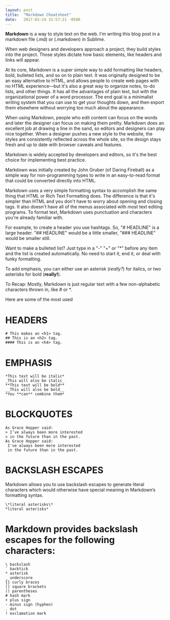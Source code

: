 ```yaml
---
layout: post
title:  "Markdown Cheatsheet"
date:   2017-03-24 15:57:21 -0500
---
```


**Markdown** is a way to style text on the web. I'm writing this blog post in a markdown file (.md) or (.markdown) in Sublime. 

When web designers and developers approach a project, they build styles into the project. Those styles dictate how basic elements, like headers and links will appear.

At its core, Markdown is a super simple way to add formatting like headers, bold, bulleted lists, and so on to plain text. It was originally designed to be an easy alternative to HTML, and allows people to create web pages with no HTML experience—but it's also a great way to organize notes, to-do lists, and other things. It has all the advantages of plain text, but with the organizational power of a word processor. The end goal is a minimalist writing system that you can use to get your thoughts down, and then export them elsewhere without worrying too much about the appearance.

When using Markdown, people who edit content can focus on the words and later the designer can focus on making them pretty. Markdown does an excellent job at drawing a line in the sand, so editors and designers can play nice together. When a designer pushes a new style to the website, the styles are consistently reflected across the whole site, so the design stays fresh and up to date with browser caveats and features.

Markdown is widely accepted by developers and editors, so it's the best choice for implementing best practice.

Markdown was initially created by John Gruber (of Daring Fireball) as a simple way for non-programming types to write in an easy-to-read format that could be converted directly into HTML.

Markdown uses a very simple formatting syntax to accomplish the same thing that HTML or Rich Text Formatting does. The difference is that it's simpler than HTML and you don't have to worry about opening and closing tags. It also doesn't have all of the menus associated with most text editing programs. To format text, Markdown uses punctuation and characters you're already familiar with.

For example, to create a header you use hashtags. So, "# HEADLINE" is a large header. "## HEADLINE" would be a little smaller, "### HEADLINE" would be smaller still.

Want to make a bulleted list? Just type in a "-" "+" or "*" before any item and the list is created automatically. No need to start it, end it, or deal with funky formatting.

To add emphasis, you can either use an asterisk (*really?*) for italics, or two asterisks for bold (**really!**).

To Recap:  Mostly, Markdown is just regular text with a few non-alphabetic characters thrown in, like # or *.

Here are some of the most used

# HEADERS
```
# This makes an <h1> tag. 
## This is an <h2> tag.
#### This is an <h4> tag.
```


# EMPHASIS
```
*This text will be italic*
_This will also be italic_
**This text will be bold**
__This will also be bold__
*You **can** combine them*
```

# BLOCKQUOTES
```
As Grace Hopper said:
> I’ve always been more interested
> in the future than in the past.
As Grace Hopper said:
 I've always been more interested
 in the future than in the past.
 ```


# BACKSLASH ESCAPES
Markdown allows you to use backslash escapes to generate literal characters which
would otherwise have special meaning in Markdown’s formatting syntax.
```
\*literal asterisks\*
*literal asterisks*
```


# Markdown provides backslash escapes for the following characters:
```
\ backslash
` backtick
* asterisk
_ underscore
{} curly braces
[] square brackets
() parentheses
# hash mark
+ plus sign
- minus sign (hyphen)
. dot
! exclamation mark

```


